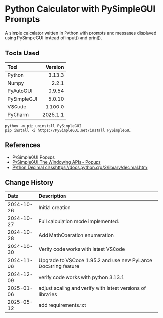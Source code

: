 # Python Calculator with PySimpleGUI Prompts
A simple calculator written in Python with prompts and messages displayed using PySimpleGUI
instead of input() and print().

## Tools Used

| Tool        |  Version |
|:------------|---------:|
| Python      |   3.13.3 |
| Numpy       |    2.2.1 |
| PyAutoGUI   |   0.9.54 |
| PySimpleGUI |   5.0.10 |
| VSCode      |  1.100.0 |
| PyCharm     | 2025.1.1 |

```
python -m pip uninstall PySimpleGUI
pip install -i https://PySimpleGUI.net/install PySimpleGUI
```

## References
* [PySimpleGUI Popups](https://docs.pysimplegui.com/en/latest/documentation/module/popups/)
* [PySimpleGUI The Windowing APIs - Popups](https://docs.pysimplegui.com/en/latest/documentation/quick_start/windowing_apis_popup_windows/)
* [Python Decimal class]()https://docs.python.org/3/library/decimal.html

## Change History

| Date       | Description                                                    |
|:-----------|:---------------------------------------------------------------|
| 2024-10-26 | Initial creation                                               |
| 2024-10-27 | Full calculation mode implemented.                             |
| 2024-10-28 | Add MathOperation enumeration.                                 |
| 2024-10-30 | Verify code works with latest VSCode                           |
| 2024-11-08 | Upgrade to VSCode 1.95.2 and use new PyLance DocString feature |
| 2024-12-09 | verify code works with python 3.13.1                           |
| 2025-01-06 | adjust scaling and verify with latest versions of libraries    |
| 2025-05-12 | add requirements.txt                                           |                                                               |
